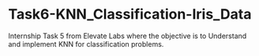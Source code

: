 # Task6-KNN_Classification-Iris_Data
Internship Task 5 from Elevate Labs where the objective is to Understand and implement KNN for classification problems.

